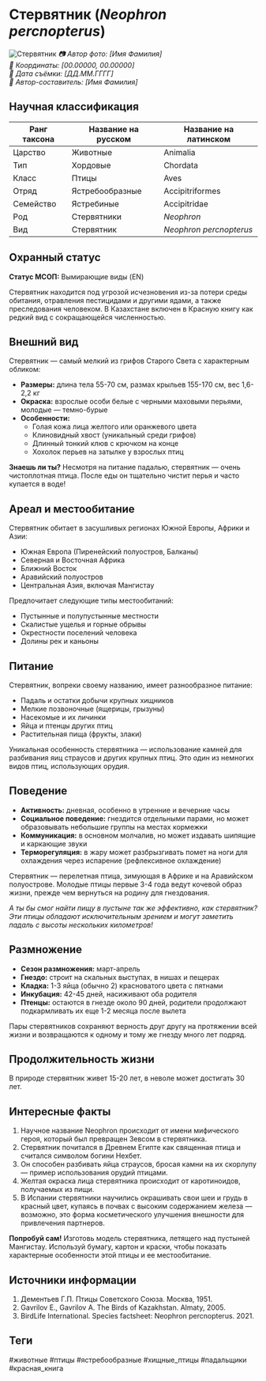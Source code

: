 # Стервятник (*Neophron percnopterus*)

![Стервятник](../assets/neophron_percnopterus.jpg)
*📷 Автор фото: [Имя Фамилия]*  
*📍 Координаты: [00.00000, 00.00000]*  
*📆 Дата съёмки: [ДД.ММ.ГГГГ]*  
*👤 Автор-составитель: [Имя Фамилия]*

## Научная классификация

| Ранг таксона |     Название на русском    | Название на латинском|
|---|---|---|
| Царство | Животные | Animalia |
| Тип | Хордовые | Chordata |
| Класс | Птицы | Aves |
| Отряд | Ястребообразные | Accipitriformes |
| Семейство | Ястребиные | Accipitridae |
| Род | Стервятники | *Neophron* |
| Вид | Стервятник | *Neophron percnopterus* |

## Охранный статус

**Статус МСОП:** Вымирающие виды (EN)

Стервятник находится под угрозой исчезновения из-за потери среды обитания, отравления пестицидами и другими ядами, а также преследования человеком. В Казахстане включен в Красную книгу как редкий вид с сокращающейся численностью.

## Внешний вид

Стервятник — самый мелкий из грифов Старого Света с характерным обликом:
- **Размеры:** длина тела 55-70 см, размах крыльев 155-170 см, вес 1,6-2,2 кг
- **Окраска:** взрослые особи белые с черными маховыми перьями, молодые — темно-бурые
- **Особенности:** 
  - Голая кожа лица желтого или оранжевого цвета
  - Клиновидный хвост (уникальный среди грифов)
  - Длинный тонкий клюв с крючком на конце
  - Хохолок перьев на затылке у взрослых птиц

**Знаешь ли ты?**
Несмотря на питание падалью, стервятник — очень чистоплотная птица. После еды он тщательно чистит перья и часто купается в воде!

## Ареал и местообитание

Стервятник обитает в засушливых регионах Южной Европы, Африки и Азии:
- Южная Европа (Пиренейский полуостров, Балканы)
- Северная и Восточная Африка
- Ближний Восток
- Аравийский полуостров
- Центральная Азия, включая Мангистау

Предпочитает следующие типы местообитаний:
- Пустынные и полупустынные местности
- Скалистые ущелья и горные обрывы
- Окрестности поселений человека
- Долины рек и каньоны

## Питание

Стервятник, вопреки своему названию, имеет разнообразное питание:
- Падаль и остатки добычи крупных хищников
- Мелкие позвоночные (ящерицы, грызуны)
- Насекомые и их личинки
- Яйца и птенцы других птиц
- Растительная пища (фрукты, злаки)

Уникальная особенность стервятника — использование камней для разбивания яиц страусов и других крупных птиц. Это один из немногих видов птиц, использующих орудия.

## Поведение

- **Активность:** дневная, особенно в утренние и вечерние часы
- **Социальное поведение:** гнездится отдельными парами, но может образовывать небольшие группы на местах кормежки
- **Коммуникация:** в основном молчалив, но может издавать шипящие и каркающие звуки
- **Терморегуляция:** в жару может разбрызгивать помет на ноги для охлаждения через испарение (рефлексивное охлаждение)

Стервятник — перелетная птица, зимующая в Африке и на Аравийском полуострове. Молодые птицы первые 3-4 года ведут кочевой образ жизни, прежде чем вернуться на родину для гнездования.

*А ты бы смог найти пищу в пустыне так же эффективно, как стервятник? Эти птицы обладают исключительным зрением и могут заметить падаль с высоты нескольких километров!*

## Размножение

- **Сезон размножения:** март-апрель
- **Гнездо:** строит на скальных выступах, в нишах и пещерах
- **Кладка:** 1-3 яйца (обычно 2) красноватого цвета с пятнами
- **Инкубация:** 42-45 дней, насиживают оба родителя
- **Птенцы:** остаются в гнезде около 90 дней, родители продолжают подкармливать их еще 1-2 месяца после вылета

Пары стервятников сохраняют верность друг другу на протяжении всей жизни и возвращаются к одному и тому же гнезду много лет подряд.

## Продолжительность жизни

В природе стервятник живет 15-20 лет, в неволе может достигать 30 лет.

## Интересные факты

1. Научное название Neophron происходит от имени мифического героя, который был превращен Зевсом в стервятника.
2. Стервятник почитался в Древнем Египте как священная птица и считался символом богини Нехбет.
3. Он способен разбивать яйца страусов, бросая камни на их скорлупу — пример использования орудий птицами.
4. Желтая окраска лица стервятника происходит от каротиноидов, получаемых из пищи.
5. В Испании стервятники научились окрашивать свои шеи и грудь в красный цвет, купаясь в почвах с высоким содержанием железа — возможно, это форма косметического улучшения внешности для привлечения партнеров.

**Попробуй сам!**
Изготовь модель стервятника, летящего над пустыней Мангистау. Используй бумагу, картон и краски, чтобы показать характерные особенности этой птицы и ее местообитание.

## Источники информации

1. Дементьев Г.П. Птицы Советского Союза. Москва, 1951.
2. Gavrilov E., Gavrilov A. The Birds of Kazakhstan. Almaty, 2005.
3. BirdLife International. Species factsheet: Neophron percnopterus. 2021.

## Теги

#животные #птицы #ястребообразные #хищные_птицы #падальщики #красная_книга 